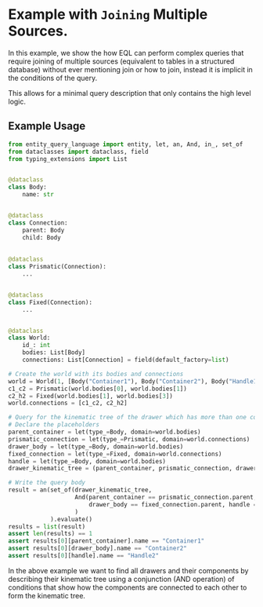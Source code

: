 # Example with `Joining` Multiple Sources.

In this example, we show the how EQL can perform complex queries that require joining of multiple sources 
(equivalent to tables in a structured database) without ever mentioning join or how to join, instead it is implicit
in the conditions of the query.

This allows for a minimal query description that only contains the high level logic.

## Example Usage

```python
from entity_query_language import entity, let, an, And, in_, set_of
from dataclasses import dataclass, field
from typing_extensions import List


@dataclass
class Body:
    name: str


@dataclass
class Connection:
    parent: Body
    child: Body
    
    
@dataclass
class Prismatic(Connection):
    ...


@dataclass
class Fixed(Connection):
    ...


@dataclass
class World:
    id_: int
    bodies: List[Body]
    connections: List[Connection] = field(default_factory=list)

# Create the world with its bodies and connections
world = World(1, [Body("Container1"), Body("Container2"), Body("Handle1"), Body("Handle2")])
c1_c2 = Prismatic(world.bodies[0], world.bodies[1])
c2_h2 = Fixed(world.bodies[1], world.bodies[3])
world.connections = [c1_c2, c2_h2]

# Query for the kinematic tree of the drawer which has more than one component.
# Declare the placeholders
parent_container = let(type_=Body, domain=world.bodies)
prismatic_connection = let(type_=Prismatic, domain=world.connections)
drawer_body = let(type_=Body, domain=world.bodies)
fixed_connection = let(type_=Fixed, domain=world.connections)
handle = let(type_=Body, domain=world.bodies)
drawer_kinematic_tree = (parent_container, prismatic_connection, drawer_body, fixed_connection, handle)

# Write the query body
result = an(set_of(drawer_kinematic_tree,
                   And(parent_container == prismatic_connection.parent, drawer_body == prismatic_connection.child,
                       drawer_body == fixed_connection.parent, handle == fixed_connection.child)
                   )
            ).evaluate()
results = list(result)
assert len(results) == 1
assert results[0][parent_container].name == "Container1"
assert results[0][drawer_body].name == "Container2"
assert results[0][handle].name == "Handle2"
```

In the above example we want to find all drawers and their components by describing their kinematic tree using a
conjunction (AND operation) of conditions that show how the components are connected to each other to form the kinematic
tree.

